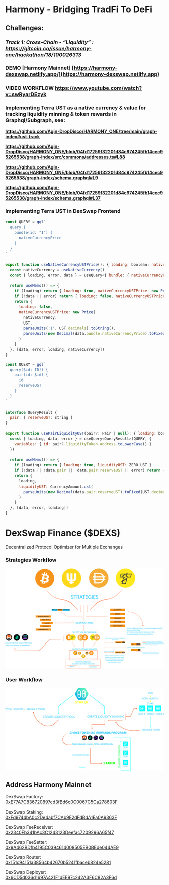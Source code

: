 
# **Harmony - Bridging TradFi To DeFi**

## Challenges: 

### *Track 1: Cross-Chain - “Liquidity” : https://gitcoin.co/issue/harmony-one/hackathon/18/100026313*




### **DEMO [Harmony Mainnet]** **[https://harmony-dexswap.netlify.app/](https://harmony-dexswap.netlify.app)**

### **VIDEO WORKFLOW** **https://www.youtube.com/watch?v=swRyarDEzyk**

### Implementing  Terra UST as a native currency & value for tracking liquidity minning & token rewards in Graphql/Subgraph, see:

**https://github.com/Agin-DropDisco/HARMONY_ONE/tree/main/graph-index#ust-track**

**https://github.com/Agin-DropDisco/HARMONY_ONE/blob/04fd17259f32201d84c974245fb14cec95265538/graph-index/src/commons/addresses.ts#L88**

**https://github.com/Agin-DropDisco/HARMONY_ONE/blob/04fd17259f32201d84c974245fb14cec95265538/graph-index/schema.graphql#L9**
 
**https://github.com/Agin-DropDisco/HARMONY_ONE/blob/04fd17259f32201d84c974245fb14cec95265538/graph-index/schema.graphql#L37**

### Implementing Terra UST in DexSwap Frontend

```jsx
const QUERY = gql`
  query {
    bundle(id: "1") {
      nativeCurrencyPrice
    }
  }
`

export function useNativeCurrencyUSTPrice(): { loading: boolean; nativeCurrencyUSTPrice: Price } {
  const nativeCurrency = useNativeCurrency()
  const { loading, error, data } = useQuery<{ bundle: { nativeCurrencyPrice: string } }>(QUERY)

  return useMemo(() => {
    if (loading) return { loading: true, nativeCurrencyUSTPrice: new Price(nativeCurrency, UST, '1', '0') }
    if (!data || error) return { loading: false, nativeCurrencyUSTPrice: new Price(nativeCurrency, UST, '1', '0') }
    return {
      loading: false,
      nativeCurrencyUSTPrice: new Price(
        nativeCurrency,
        UST,
        parseUnits('1', UST.decimals).toString(),
        parseUnits(new Decimal(data.bundle.nativeCurrencyPrice).toFixed(18), UST.decimals).toString()
      )
    }
  }, [data, error, loading, nativeCurrency])
}
```

```jsx
const QUERY = gql`
  query($id: ID!) {
    pair(id: $id) {
      id
      reserveUST
    }
  }
`

interface QueryResult {
  pair: { reserveUST: string }
}

export function usePairLiquidityUST(pair?: Pair | null): { loading: boolean; liquidityUST: CurrencyAmount } {
  const { loading, data, error } = useQuery<QueryResult>(QUERY, {
    variables: { id: pair?.liquidityToken.address.toLowerCase() }
  })

  return useMemo(() => {
    if (loading) return { loading: true, liquidityUST: ZERO_UST }
    if (!data || !data.pair || !data.pair.reserveUST || error) return { loading, liquidityUST: ZERO_UST }
    return {
      loading,
      liquidityUST: CurrencyAmount.ust(
        parseUnits(new Decimal(data.pair.reserveUST).toFixed(UST.decimals), UST.decimals).toString()
      )
    }
  }, [data, error, loading])
}
```


# DexSwap Finance ($DEXS)

Decentralized Protocol Optimizer for Multiple Exchanges


### Strategies Workflow
<p align="center">
 <img src="./DATA-DIAGRAM.png">
 </P>

### User Workflow
<p align="center">
 <img src="./flow_staker@2x.png">
 </p>
 


## Address Harmony Mainnet

DexSwap Factory:  
[0xE77A7C836720897cd3fBd6c0C0067C5Ca278603F](https://explorer.harmony.one/address/0xE77A7C836720897cd3fBd6c0C0067C5Ca278603F)


DexSwap Staking:  
[0xFd9744bA0c2De4abf7CAb9E2dFdBdA1Ea0A9363F](https://explorer.harmony.one/address/0xFd9744bA0c2De4abf7CAb9E2dFdBdA1Ea0A9363F)


DexSwap FeeReceiver:  
[0x2340Fb341bAc3C1243123Deefac7209296A65f47](https://explorer.harmony.one/address/0x2340Fb341bAc3C1243123Deefac7209296A65f47)


DexSwap FeeSetter:  
[0x9A462BDfb4195C0394614008505EB0BEde044AE9](https://explorer.harmony.one/address/0x9A462BDfb4195C0394614008505EB0BEde044AE9)


DexSwap Router:  
[0x151c94151a38564b42670b5241fbaceb824e5281](https://explorer.harmony.one/address/0x151c94151a38564b42670b5241fbaceb824e5281)


DexSwap Deployer:  
[0x6CD5d036d1697A421F1dEE97c242A3F6C82A3F6d](https://explorer.harmony.one/address/0x6CD5d036d1697A421F1dEE97c242A3F6C82A3F6d)

